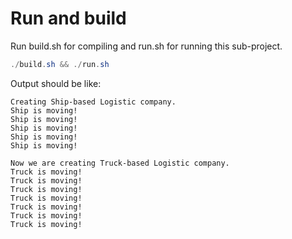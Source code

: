 # Run and build

Run build.sh for compiling and run.sh for running this sub-project. 

```PowerShell
./build.sh && ./run.sh
```
Output should be like:
```
Creating Ship-based Logistic company.
Ship is moving!
Ship is moving!
Ship is moving!
Ship is moving!
Ship is moving!

Now we are creating Truck-based Logistic company.
Truck is moving!
Truck is moving!
Truck is moving!
Truck is moving!
Truck is moving!
Truck is moving!
Truck is moving!
```
